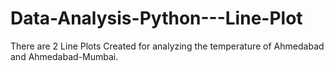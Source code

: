 # Data-Analysis-Python---Line-Plot
There are  2 Line Plots Created for analyzing the temperature of Ahmedabad and Ahmedabad-Mumbai.
